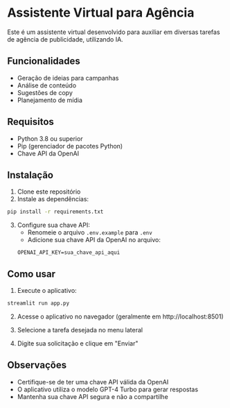# Assistente Virtual para Agência

Este é um assistente virtual desenvolvido para auxiliar em diversas tarefas de agência de publicidade, utilizando IA.

## Funcionalidades

- Geração de ideias para campanhas
- Análise de conteúdo
- Sugestões de copy
- Planejamento de mídia

## Requisitos

- Python 3.8 ou superior
- Pip (gerenciador de pacotes Python)
- Chave API da OpenAI

## Instalação

1. Clone este repositório
2. Instale as dependências:
```bash
pip install -r requirements.txt
```

3. Configure sua chave API:
   - Renomeie o arquivo `.env.example` para `.env`
   - Adicione sua chave API da OpenAI no arquivo:
   ```
   OPENAI_API_KEY=sua_chave_api_aqui
   ```

## Como usar

1. Execute o aplicativo:
```bash
streamlit run app.py
```

2. Acesse o aplicativo no navegador (geralmente em http://localhost:8501)

3. Selecione a tarefa desejada no menu lateral

4. Digite sua solicitação e clique em "Enviar"

## Observações

- Certifique-se de ter uma chave API válida da OpenAI
- O aplicativo utiliza o modelo GPT-4 Turbo para gerar respostas
- Mantenha sua chave API segura e não a compartilhe 